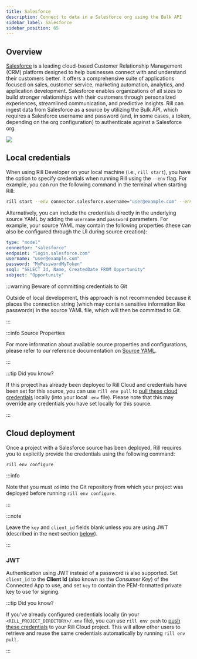 ```yaml
---
title: Salesforce
description: Connect to data in a Salesforce org using the Bulk API
sidebar_label: Salesforce
sidebar_position: 65
---
```


<!-- WARNING: There are links to this page in source code. If you move it, find and replace the links and consider adding a redirect in docusaurus.config.js. -->

## Overview

[Salesforce](https://www.salesforce.com/) is a leading cloud-based Customer Relationship Management (CRM) platform designed to help businesses connect with and understand their customers better. It offers a comprehensive suite of applications focused on sales, customer service, marketing automation, analytics, and application development. Salesforce enables organizations of all sizes to build stronger relationships with their customers through personalized experiences, streamlined communication, and predictive insights. Rill can ingest data from Salesforce as a source by utilizing the Bulk API, which requires a Salesforce username and password (and, in some cases, a token, depending on the org configuration) to authenticate against a Salesforce org.

<img src='/img/reference/connectors/salesforce/salesforce.png' class='centered' />
<br />

## Local credentials

When using Rill Developer on your local machine (i.e., `rill start`), you have the option to specify credentials when running Rill using the `--env` flag. For example, you can run the following command in the terminal when starting Rill:
```bash
rill start --env connector.salesforce.username="user@example.com" --env connector.salesforce.password="MyPasswordMyToken"
```

Alternatively, you can include the credentials directly in the underlying source YAML by adding the `username` and `password` parameters. For example, your source YAML may contain the following properties (these can also be configured through the UI during source creation):
```yaml
type: "model"
connector: "salesforce"
endpoint: "login.salesforce.com"
username: "user@example.com"
password: "MyPasswordMyToken"
soql: "SELECT Id, Name, CreatedDate FROM Opportunity"
sobject: "Opportunity"
```

:::warning Beware of committing credentials to Git

Outside of local development, this approach is not recommended because it places the connection string (which may contain sensitive information like passwords) in the source YAML file, which will then be committed to Git.

:::

:::info Source Properties

For more information about available source properties and configurations, please refer to our reference documentation on [Source YAML](/reference/project-files/rill-yaml).

:::

:::tip Did you know?

If this project has already been deployed to Rill Cloud and credentials have been set for this source, you can use `rill env pull` to [pull these cloud credentials](/connect/credentials/#rill-env-pull) locally (into your local `.env` file). Please note that this may override any credentials you have set locally for this source.

:::

## Cloud deployment

Once a project with a Salesforce source has been deployed, Rill requires you to explicitly provide the credentials using the following command:

```
rill env configure
```

:::info

Note that you must `cd` into the Git repository from which your project was deployed before running `rill env configure`.

:::

:::note

Leave the `key` and `client_id` fields blank unless you are using JWT (described in the next section [below](#jwt)).

:::

### JWT

Authentication using JWT instead of a password is also supported. Set `client_id` to the **Client Id** (also known as the _Consumer Key_) of the Connected App to use, and set `key` to contain the PEM-formatted private key to use for signing.

:::tip Did you know?

If you've already configured credentials locally (in your `<RILL_PROJECT_DIRECTORY>/.env` file), you can use `rill env push` to [push these credentials](/connect/credentials#rill-env-push) to your Rill Cloud project. This will allow other users to retrieve and reuse the same credentials automatically by running `rill env pull`.

:::